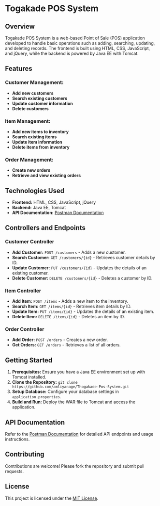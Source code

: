 # Togakade POS System

## Overview
Togakade POS System is a web-based Point of Sale (POS) application developed to handle basic operations such as adding, searching, updating, and deleting records. The frontend is built using HTML, CSS, JavaScript, and jQuery, while the backend is powered by Java EE with Tomcat.

## Features
### Customer Management:
- **Add new customers**
- **Search existing customers**
- **Update customer information**
- **Delete customers**

### Item Management:
- **Add new items to inventory**
- **Search existing items**
- **Update item information**
- **Delete items from inventory**

### Order Management:
- **Create new orders**
- **Retrieve and view existing orders**

## Technologies Used
- **Frontend:** HTML, CSS, JavaScript, jQuery
- **Backend:** Java EE, Tomcat
- **API Documentation:** [Postman Documentation](https://documenter.getpostman.com/view/35384192/2sA3s1oXj9)

## Controllers and Endpoints

### Customer Controller
- **Add Customer:** `POST /customers` - Adds a new customer.
- **Search Customer:** `GET /customers/{id}` - Retrieves customer details by ID.
- **Update Customer:** `PUT /customers/{id}` - Updates the details of an existing customer.
- **Delete Customer:** `DELETE /customers/{id}` - Deletes a customer by ID.

### Item Controller
- **Add Item:** `POST /items` - Adds a new item to the inventory.
- **Search Item:** `GET /items/{id}` - Retrieves item details by ID.
- **Update Item:** `PUT /items/{id}` - Updates the details of an existing item.
- **Delete Item:** `DELETE /items/{id}` - Deletes an item by ID.

### Order Controller
- **Add Order:** `POST /orders` - Creates a new order.
- **Get Orders:** `GET /orders` - Retrieves a list of all orders.

## Getting Started
1. **Prerequisites:** Ensure you have a Java EE environment set up with Tomcat installed.
2. **Clone the Repository:** `git clone https://github.com/amliyanage/Thogakade-Pos-System.git`
3. **Setup Database:** Configure your database settings in `application.properties`.
4. **Build and Run:** Deploy the WAR file to Tomcat and access the application.

## API Documentation
Refer to the [Postman Documentation](https://documenter.getpostman.com/view/35384192/2sA3s1oXj9) for detailed API endpoints and usage instructions.

## Contributing
Contributions are welcome! Please fork the repository and submit pull requests.

## License
This project is licensed under the [MIT License](LICENSE).
